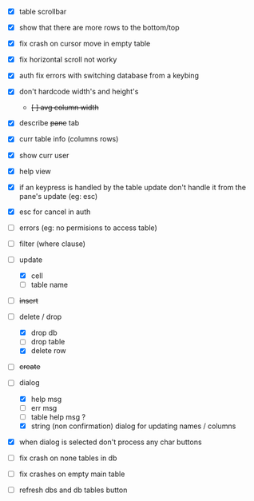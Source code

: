 -   [x] table scrollbar
-   [x] show that there are more rows to the bottom/top
-   [x] fix crash on cursor move in empty table
-   [x] fix horizontal scroll not worky
-   [x] auth fix errors with switching database from a keybing
-   [x] don't hardcode width's and height's
    -   ~~[ ] avg column width~~
-   [x] describe ~~pane~~ tab
-   [x] curr table info (columns rows)
-   [x] show curr user
-   [x] help view
-   [x] if an keypress is handled by the table update don't handle it from the pane's update (eg: esc)
-   [x] esc for cancel in auth

-   [ ] errors (eg: no permisions to access table)

-   [ ] filter (where clause)
-   [ ] update
    -   [x] cell
    -   [ ] table name
-   [ ] ~~insert~~
-   [ ] delete / drop
    -   [x] drop db
    -   [ ] drop table
    -   [x] delete row
-   [ ] ~~create~~

-   [ ] dialog

    -   [x] help msg
    -   [ ] err msg
    -   [ ] table help msg ?
    -   [x] string (non confirmation) dialog for updating names / columns

-   [x] when dialog is selected don't process any char buttons
-   [ ] fix crash on none tables in db
-   [ ] fix crashes on empty main table
-   [ ] refresh dbs and db tables button
